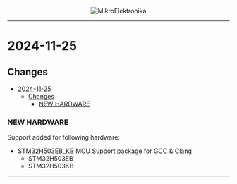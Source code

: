 <p align="center">
  <img src="http://www.mikroe.com/img/designs/beta/logo_small.png?raw=true" alt="MikroElektronika"/>
</p>

---

# 2024-11-25

## Changes

- [2024-11-25](#2024-11-25)
  - [Changes](#changes)
    - [NEW HARDWARE](#new-hardware)

### NEW HARDWARE

Support added for following hardware:

- STM32H503EB_KB MCU Support package for GCC & Clang
  - STM32H503EB
  - STM32H503KB

---
